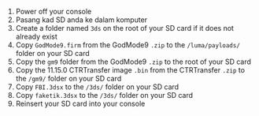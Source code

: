 1. Power off your console
2. Pasang kad SD anda ke dalam komputer
3. Create a folder named `3ds` on the root of your SD card if it does not already exist
4. Copy `GodMode9.firm` from the GodMode9 `.zip` to the `/luma/payloads/` folder on your SD card
5. Copy the `gm9` folder from the GodMode9 `.zip` to the root of your SD card
6. Copy the 11.15.0 CTRTransfer image `.bin` from the CTRTransfer `.zip` to the `/gm9/` folder on your SD card
7. Copy `FBI.3dsx` to the `/3ds/` folder on your SD card
8. Copy `faketik.3dsx` to the `/3ds/` folder on your SD card
9. Reinsert your SD card into your console
